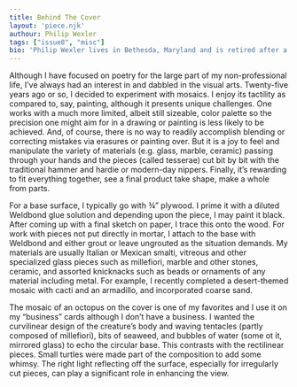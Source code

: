 ```yaml
---
title: Behind The Cover
layout: 'piece.njk'
authour: Philip Wexler
tags: ["issue8", "misc"]
bio: 'Philip Wexler lives in Bethesda, Maryland and is retired after a long career at the U.S. National Library of Medicine.  Some 200 of his poems have appeared in magazines.  His poetry books include <i>The Sad Parade</i> (prose poems), and <i>The Burning Moustache</i>, both published by Adelaide Books, <i>The Lesser Light</i> by Finishing Line Press, <i>With Something Like Hope</i> (Silver Bow Publishing) and <i>I Would be the Purple</i> (Kelsay Books), the latter 3 all published in 2022.  He also organizes and hosts <i>Words out Loud</i>, a monthly spoken word series convened in-person at the Friends of the Library of Montgomery County (FOLMC) bookstore in Rockville, Maryland and remotely via Zoom.'
---
```


Although I have focused on poetry for the large part of my non-professional life, I’ve always had an interest in and dabbled in the visual arts.  Twenty-five years ago or so, I decided to experiment with mosaics.  I enjoy its tactility as compared to, say, painting, although it presents unique challenges.  One works with a much more limited, albeit still sizeable, color palette so the precision one might aim for in a drawing or painting is less likely to be achieved.  And, of course, there is no way to readily accomplish blending or correcting mistakes via erasures or painting over.  But it is a joy to feel and manipulate the variety of materials (e.g. glass, marble, ceramic) passing through your hands and the pieces (called tesserae) cut bit by bit with the traditional hammer and hardie or modern-day nippers.  Finally, it’s rewarding to fit everything together, see a final product take shape, make a whole from parts. 

For a base surface, I typically go with ¾” plywood.  I prime it with a diluted Weldbond glue solution and depending upon the piece, I may paint it black.  After coming up with a final sketch on paper, I trace this onto the wood.  For work with pieces not put directly in mortar, I attach to the base with Weldbond and either grout or leave ungrouted as the situation demands.  My materials are usually Italian or Mexican smalti, vitreous and other specialized glass pieces such as millefiori, marble and other stones, ceramic, and assorted knicknacks such as beads or ornaments of any material including metal.  For example, I recently completed a desert-themed mosaic with cacti and an armadillo, and incorporated coarse sand.
 
The mosaic of an octopus on the cover is one of my favorites and I use it on my “business” cards although I don’t have a business.  I wanted the curvilinear design of the creature’s body and waving tentacles (partly composed of millefiori), bits of seaweed, and bubbles of water (some ot it, mirrored glass) to echo the circular base.  This contrasts with the rectilinear pieces.  Small turtles were made part of the composition to add some whimsy.  The right light reflecting off the surface, especially for irregularly cut pieces, can play a significant role in enhancing the view.